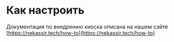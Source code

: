 # Как настроить

Документация по внедрению киоска описана на нашем сайте [https://nekassir.tech/how-to](https://nekassir.tech/how-to)

